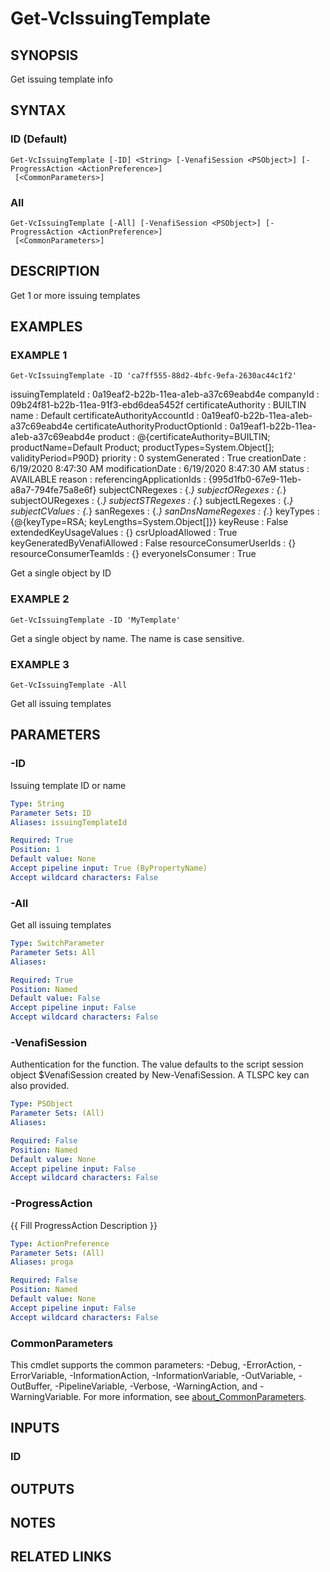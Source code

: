 # Get-VcIssuingTemplate

## SYNOPSIS
Get issuing template info

## SYNTAX

### ID (Default)
```
Get-VcIssuingTemplate [-ID] <String> [-VenafiSession <PSObject>] [-ProgressAction <ActionPreference>]
 [<CommonParameters>]
```

### All
```
Get-VcIssuingTemplate [-All] [-VenafiSession <PSObject>] [-ProgressAction <ActionPreference>]
 [<CommonParameters>]
```

## DESCRIPTION
Get 1 or more issuing templates

## EXAMPLES

### EXAMPLE 1
```
Get-VcIssuingTemplate -ID 'ca7ff555-88d2-4bfc-9efa-2630ac44c1f2'
```

issuingTemplateId                   : 0a19eaf2-b22b-11ea-a1eb-a37c69eabd4e
companyId                           : 09b24f81-b22b-11ea-91f3-ebd6dea5452f
certificateAuthority                : BUILTIN
name                                : Default
certificateAuthorityAccountId       : 0a19eaf0-b22b-11ea-a1eb-a37c69eabd4e
certificateAuthorityProductOptionId : 0a19eaf1-b22b-11ea-a1eb-a37c69eabd4e
product                             : @{certificateAuthority=BUILTIN; productName=Default Product; productTypes=System.Object\[\]; validityPeriod=P90D}
priority                            : 0
systemGenerated                     : True
creationDate                        : 6/19/2020 8:47:30 AM
modificationDate                    : 6/19/2020 8:47:30 AM
status                              : AVAILABLE
reason                              :
referencingApplicationIds           : {995d1fb0-67e9-11eb-a8a7-794fe75a8e6f}
subjectCNRegexes                    : {.*}
subjectORegexes                     : {.*}
subjectOURegexes                    : {.*}
subjectSTRegexes                    : {.*}
subjectLRegexes                     : {.*}
subjectCValues                      : {.*}
sanRegexes                          : {.*}
sanDnsNameRegexes                   : {.*}
keyTypes                            : {@{keyType=RSA; keyLengths=System.Object\[\]}}
keyReuse                            : False
extendedKeyUsageValues              : {}
csrUploadAllowed                    : True
keyGeneratedByVenafiAllowed         : False
resourceConsumerUserIds             : {}
resourceConsumerTeamIds             : {}
everyoneIsConsumer                  : True

Get a single object by ID

### EXAMPLE 2
```
Get-VcIssuingTemplate -ID 'MyTemplate'
```

Get a single object by name. 
The name is case sensitive.

### EXAMPLE 3
```
Get-VcIssuingTemplate -All
```

Get all issuing templates

## PARAMETERS

### -ID
Issuing template ID or name

```yaml
Type: String
Parameter Sets: ID
Aliases: issuingTemplateId

Required: True
Position: 1
Default value: None
Accept pipeline input: True (ByPropertyName)
Accept wildcard characters: False
```

### -All
Get all issuing templates

```yaml
Type: SwitchParameter
Parameter Sets: All
Aliases:

Required: True
Position: Named
Default value: False
Accept pipeline input: False
Accept wildcard characters: False
```

### -VenafiSession
Authentication for the function.
The value defaults to the script session object $VenafiSession created by New-VenafiSession.
A TLSPC key can also provided.

```yaml
Type: PSObject
Parameter Sets: (All)
Aliases:

Required: False
Position: Named
Default value: None
Accept pipeline input: False
Accept wildcard characters: False
```

### -ProgressAction
{{ Fill ProgressAction Description }}

```yaml
Type: ActionPreference
Parameter Sets: (All)
Aliases: proga

Required: False
Position: Named
Default value: None
Accept pipeline input: False
Accept wildcard characters: False
```

### CommonParameters
This cmdlet supports the common parameters: -Debug, -ErrorAction, -ErrorVariable, -InformationAction, -InformationVariable, -OutVariable, -OutBuffer, -PipelineVariable, -Verbose, -WarningAction, and -WarningVariable. For more information, see [about_CommonParameters](http://go.microsoft.com/fwlink/?LinkID=113216).

## INPUTS

### ID
## OUTPUTS

## NOTES

## RELATED LINKS
